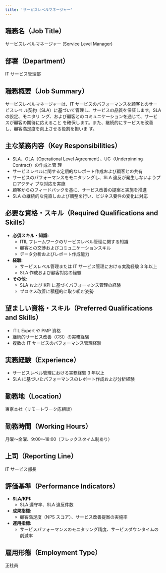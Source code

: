 ```yaml
---
title: 'サービスレベルマネージャー'
---
```


## 職務名（Job Title）

サービスレベルマネージャー (Service Level Manager)

## 部署（Department）

IT サービス管理部

## 職務概要（Job Summary）

サービスレベルマネージャーは、IT サービスのパフォーマンスを顧客とのサービスレベ
ル契約（SLA）に基づいて管理し、サービスの品質を保証します。SLA の設定、モニタリ
ング、および顧客とのコミュニケーションを通じて、サービスが顧客の期待に応えること
を確保します。また、継続的にサービスを改善し、顧客満足度を向上させる役割を担いま
す。

## 主な業務内容（Key Responsibilities）

- SLA、OLA（Operational Level Agreement）、UC（Underpinning Contract）の作成と管
  理
- サービスレベルに関する定期的なレポート作成および顧客との共有
- サービスのパフォーマンスをモニタリングし、SLA 違反が発生しないようプロアクティ
  ブな対応を実施
- 顧客からのフィードバックを基に、サービス改善の提案と実施を推進
- SLA の継続的な見直しおよび調整を行い、ビジネス要件の変化に対応

## 必要な資格・スキル（Required Qualifications and Skills）

- **必須スキル・知識:**
  - ITIL フレームワークのサービスレベル管理に関する知識
  - 顧客との交渉およびコミュニケーションスキル
  - データ分析およびレポート作成能力
- **経験:**
  - サービスレベル管理または IT サービス管理における実務経験 3 年以上
  - SLA 作成および顧客対応の経験
- **その他:**
  - SLA および KPI に基づくパフォーマンス管理の経験
  - プロセス改善に積極的に取り組む姿勢

## 望ましい資格・スキル（Preferred Qualifications and Skills）

- ITIL Expert や PMP 資格
- 継続的サービス改善（CSI）の実務経験
- 複数の IT サービスのパフォーマンス管理経験

## 実務経験（Experience）

- サービスレベル管理における実務経験 3 年以上
- SLA に基づいたパフォーマンスのレポート作成および分析経験

## 勤務地（Location）

東京本社（リモートワーク応相談）

## 勤務時間（Working Hours）

月曜〜金曜、9:00〜18:00（フレックスタイム制あり）

## 上司（Reporting Line）

IT サービス部長

## 評価基準（Performance Indicators）

- **SLA/KPI:**
  - SLA 遵守率、SLA 違反件数
- **成果指標:**
  - 顧客満足度（NPS スコア）、サービス改善提案の実施率
- **運用指標:**
  - サービスパフォーマンスのモニタリング精度、サービスダウンタイムの削減率

## 雇用形態（Employment Type）

正社員
